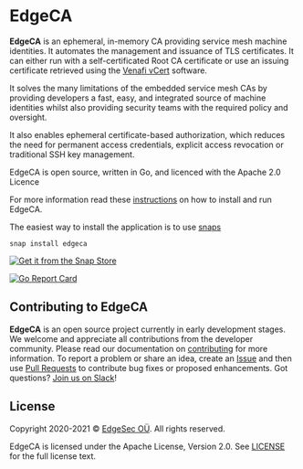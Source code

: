 # EdgeCA
**EdgeCA** is an ephemeral, in-memory CA providing service mesh machine identities.
It automates the management and issuance of TLS certificates. It can either run with a self-certificated Root CA certificate or use an issuing certificate retrieved using the [Venafi vCert](https://github.com/Venafi/vcert) software.

It solves the many limitations of the embedded service mesh CAs by providing developers a fast, easy, and integrated source of machine identities whilst also providing security teams with the required policy and oversight.  

It also enables ephemeral certificate-based authorization, which reduces the need for permanent access credentials, explicit access revocation or traditional SSH key management. 

EdgeCA is open source, written in Go, and licenced with the Apache 2.0 Licence

For more information read these [instructions](docs) on how to install and run EdgeCA. 

The easiest way to install the application is to use [snaps](./snap)

```
snap install edgeca
```

[![Get it from the Snap Store](https://snapcraft.io/static/images/badges/en/snap-store-white.svg)](https://snapcraft.io/edgeca)
 

[![Go Report Card](https://goreportcard.com/badge/github.com/edgesec-org/edgeca)](https://goreportcard.com/report/github.com/edgesec-org/edgeca)

## Contributing to EdgeCA
**EdgeCA** is an open source project currently in early development stages. We welcome and appreciate all contributions from the developer community.
Please read our documentation on [contributing](https://github.com/edgesec-org/edgeca/blob/main/CONTRIBUTING.md) for more information. To report a problem or share an idea, create an [Issue](https://github.com/edgesec-org/edgeca/issues) and then use [Pull Requests](https://github.com/edgesec-org/edgeca/pulls) to contribute bug fixes or proposed enhancements. Got questions? [Join us on Slack](https://join.slack.com/t/edgesec/signup)!

## License
Copyright 2020-2021 © [EdgeSec OÜ](https://edgesec.org). All rights reserved.

EdgeCA is licensed under the Apache License, Version 2.0. See [LICENSE](https://github.com/edgesec-org/edgeca/blob/main/LICENSE) for the full license text.
